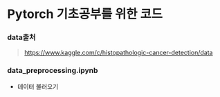 # Pytorch 기초공부를 위한 코드

### data출처 
> https://www.kaggle.com/c/histopathologic-cancer-detection/data

### data_preprocessing.ipynb
- 데이터 불러오기